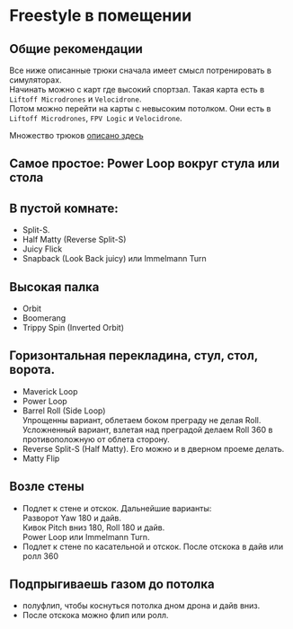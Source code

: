# Freestyle в помещении

## Общие рекомендации
Все ниже описанные трюки сначала имеет смысл потренировать в симуляторах.  
Начинать можно с карт где высокий спортзал. Такая карта есть в `Liftoff Microdrones` и `Velocidrone`.  
Потом можно перейти на карты с невысоким потолком. Они есть в `Liftoff Microdrones`, `FPV Logic` и `Velocidrone`.  

Множество трюков [описано здесь](20_Obuchenie_tryukam.md) 

## Самое простое: Power Loop вокруг стула или стола

## В пустой комнате:  
- Split-S.
- Half Matty (Reverse Split-S)
- Juicy Flick  
- Snapback (Look Back juicy) или Immelmann Turn

## Высокая палка  
- Orbit  
- Boomerang  
- Trippy Spin (Inverted Orbit)  

## Горизонтальная перекладина, стул, стол, ворота.  
- Maverick Loop
- Power Loop  
- Barrel Roll (Side Loop)  
Упрощенны вариант, облетаем боком преграду не делая Roll.  
Усложненный вариант, взлетая над преградой делаем Roll 360 в противоположную от облета сторону.
- Reverse Split-S (Half Matty). Его можно и в дверном проеме делать.  
- Matty Flip  

## Возле стены
- Подлет к стене и отскок. Дальнейшие варианты:  
Разворот Yaw 180 и дайв.  
Кивок Pitch вниз 180, Roll 180 и дайв.  
Power Loop или Immelmann Turn.  
- Подлет к стене по касательной и отскок. После отскока в дайв или ролл 360

## Подпрыгиваешь газом до потолка
- полуфлип, чтобы коснуться потолка дном дрона и дайв вниз.  
- После отскока можно флип или ролл.  
